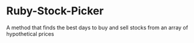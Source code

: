 # Ruby-Stock-Picker
A method that finds the best days to buy and sell stocks from an array of hypothetical prices
